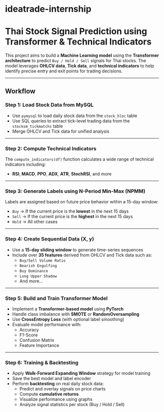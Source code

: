 # ideatrade-internship
# Thai Stock Signal Prediction using Transformer & Technical Indicators

This project aims to build a **Machine Learning model** using the **Transformer architecture** to predict `Buy / Hold / Sell` signals for Thai stocks. The model leverages **OHLCV data**, **Tick data**, and **technical indicators** to help identify precise entry and exit points for trading decisions.

---

## Workflow

### Step 1: Load Stock Data from MySQL
- Use `pymysql` to load daily stock data from the `stock_hloc` table  
- Use SQL queries to extract tick-level trading data from the `stocksm_tickmatchs` table  
- Merge OHLCV and Tick data for unified analysis

---

### Step 2: Compute Technical Indicators
The `compute_indicators(df)` function calculates a wide range of technical indicators including:
- **RSI**, **MACD**, **PPO**, **ADX**, **ATR**, **StochRSI**, and more

---

### Step 3: Generate Labels using N-Period Min-Max (NPMM)
Labels are assigned based on future price behavior within a 15-day window:
- `Buy` → If the current price is the **lowest** in the next 15 days  
- `Sell` → If the current price is the **highest** in the next 15 days  
- `Hold` → All other cases

---

### Step 4: Create Sequential Data (X, y)
- Use a **15-day sliding window** to generate time-series sequences  
- Include over **35 features** derived from OHLCV and Tick data such as:
  - `Buy/Sell Volume Ratio`
  - `Bearish Engulfing`
  - `Buy Dominance`
  - `Long Upper Shadow`
  - And more...

---

### Step 5: Build and Train Transformer Model
- Implement a **Transformer-based model** using **PyTorch**
- Handle class imbalance with **SMOTE** or **RandomOversampling**
- Use **CrossEntropy Loss** (with optional label smoothing)
- Evaluate model performance with:
  - Accuracy  
  - F1-Score  
  - Confusion Matrix  
  - Feature Importance

---

### Step 6: Training & Backtesting
- Apply **Walk-Forward Expanding Window** strategy for model training
- Save the best model and label encoder
- Perform **backtesting** on real daily stock data:
  - Predict and overlay signals on price charts  
  - Compute **cumulative returns**  
  - Visualize performance using graphs  
  - Analyze signal statistics per stock (Buy / Hold / Sell)
